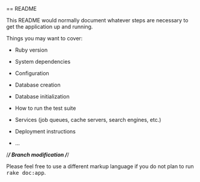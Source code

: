 == README

This README would normally document whatever steps are necessary to get the
application up and running.

Things you may want to cover:

* Ruby version

* System dependencies

* Configuration

* Database creation

* Database initialization

* How to run the test suite

* Services (job queues, cache servers, search engines, etc.)

* Deployment instructions

* ...

/*************************************/
Branch modification
/*************************************/


Please feel free to use a different markup language if you do not plan to run
<tt>rake doc:app</tt>.
